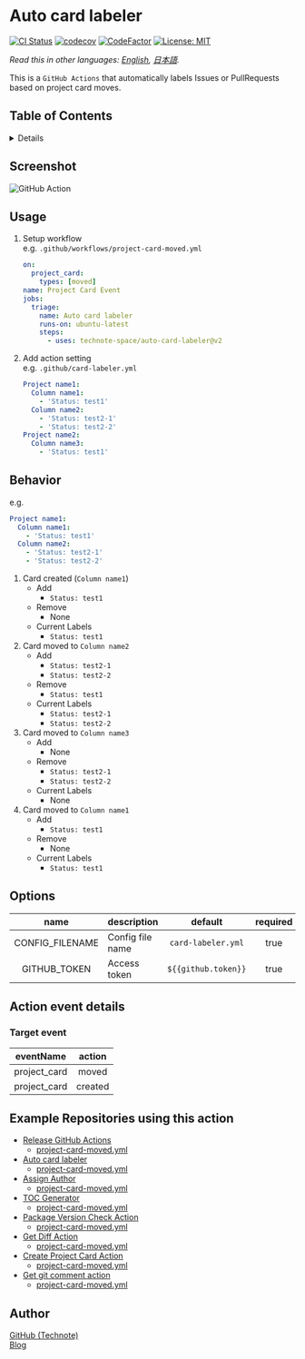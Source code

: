# Auto card labeler

[![CI Status](https://github.com/technote-space/auto-card-labeler/workflows/CI/badge.svg)](https://github.com/technote-space/auto-card-labeler/actions)
[![codecov](https://codecov.io/gh/technote-space/auto-card-labeler/branch/master/graph/badge.svg)](https://codecov.io/gh/technote-space/auto-card-labeler)
[![CodeFactor](https://www.codefactor.io/repository/github/technote-space/auto-card-labeler/badge)](https://www.codefactor.io/repository/github/technote-space/auto-card-labeler)
[![License: MIT](https://img.shields.io/badge/License-MIT-blue.svg)](https://github.com/technote-space/auto-card-labeler/blob/master/LICENSE)

*Read this in other languages: [English](README.md), [日本語](README.ja.md).*

This is a `GitHub Actions` that automatically labels Issues or PullRequests based on project card moves.

## Table of Contents

<!-- START doctoc generated TOC please keep comment here to allow auto update -->
<!-- DON'T EDIT THIS SECTION, INSTEAD RE-RUN doctoc TO UPDATE -->
<details>
<summary>Details</summary>

- [Screenshot](#screenshot)
- [Usage](#usage)
- [Behavior](#behavior)
- [Options](#options)
- [Action event details](#action-event-details)
  - [Target event](#target-event)
- [Example Repositories using this action](#example-repositories-using-this-action)
- [Author](#author)

</details>
<!-- END doctoc generated TOC please keep comment here to allow auto update -->

## Screenshot
![GitHub Action](https://raw.githubusercontent.com/technote-space/auto-card-labeler/images/screenshot.gif)

## Usage
1. Setup workflow  
   e.g. `.github/workflows/project-card-moved.yml`
   ```yaml
   on:
     project_card:
       types: [moved]
   name: Project Card Event
   jobs:
     triage:
       name: Auto card labeler
       runs-on: ubuntu-latest
       steps:
         - uses: technote-space/auto-card-labeler@v2
   ```
1. Add action setting  
   e.g. `.github/card-labeler.yml`
   ```yaml
   Project name1:
     Column name1:
       - 'Status: test1'
     Column name2:
       - 'Status: test2-1'
       - 'Status: test2-2'
   Project name2:
     Column name3:
       - 'Status: test1'
   ```

## Behavior
e.g.
```yaml
Project name1:
  Column name1:
    - 'Status: test1'
  Column name2:
    - 'Status: test2-1'
    - 'Status: test2-2'
```
1. Card created (`Column name1`)
   - Add
     - `Status: test1`
   - Remove
     - None
   - Current Labels
     - `Status: test1`
1. Card moved to `Column name2`
   - Add
     - `Status: test2-1`
     - `Status: test2-2`
   - Remove
     - `Status: test1`
   - Current Labels
     - `Status: test2-1`
     - `Status: test2-2`
1. Card moved to `Column name3`
   - Add
     - None
   - Remove
     - `Status: test2-1`
     - `Status: test2-2`
   - Current Labels
     - None
1. Card moved to `Column name1`
   - Add
     - `Status: test1`
   - Remove
     - None
   - Current Labels
     - `Status: test1`

## Options
| name | description | default | required | e.g. |
|:---:|:---|:---:|:---:|:---:|
| CONFIG_FILENAME | Config file name | `card-labeler.yml` | true | `card-labeler-setting.yml` |
| GITHUB_TOKEN | Access token | `${{github.token}}` | true | `${{secrets.ACCESS_TOKEN}}` |

## Action event details
### Target event
| eventName | action |
|:---:|:---:|
|project_card|moved|
|project_card|created|

## Example Repositories using this action
- [Release GitHub Actions](https://github.com/technote-space/release-github-actions)
  - [project-card-moved.yml](https://github.com/technote-space/release-github-actions/blob/master/.github/workflows/project-card-moved.yml)
- [Auto card labeler](https://github.com/technote-space/auto-card-labeler)
  - [project-card-moved.yml](https://github.com/technote-space/auto-card-labeler/blob/master/.github/workflows/project-card-moved.yml)
- [Assign Author](https://github.com/technote-space/assign-author)
  - [project-card-moved.yml](https://github.com/technote-space/assign-author/blob/master/.github/workflows/project-card-moved.yml)
- [TOC Generator](https://github.com/technote-space/toc-generator)
  - [project-card-moved.yml](https://github.com/technote-space/toc-generator/blob/master/.github/workflows/project-card-moved.yml)
- [Package Version Check Action](https://github.com/technote-space/package-version-check-action)
  - [project-card-moved.yml](https://github.com/technote-space/package-version-check-action/blob/master/.github/workflows/project-card-moved.yml)
- [Get Diff Action](https://github.com/technote-space/get-diff-action)
  - [project-card-moved.yml](https://github.com/technote-space/get-diff-action/blob/master/.github/workflows/project-card-moved.yml)
- [Create Project Card Action](https://github.com/technote-space/create-project-card-action)
  - [project-card-moved.yml](https://github.com/technote-space/create-project-card-action/blob/master/.github/workflows/project-card-moved.yml)
- [Get git comment action](https://github.com/technote-space/get-git-comment-action)
  - [project-card-moved.yml](https://github.com/technote-space/get-git-comment-action/blob/master/.github/workflows/project-card-moved.yml)

## Author
[GitHub (Technote)](https://github.com/technote-space)  
[Blog](https://technote.space)
